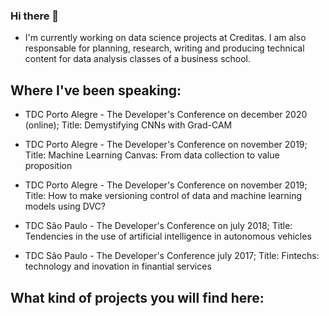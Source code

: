 ### Hi there 👋

<!--
**alexandrerays/alexandrerays** is a ✨ _special_ ✨ repository because its `README.md` (this file) appears on your GitHub profile.

Here are some ideas to get you started:

- 🔭 I’m currently working on ...
- 🌱 I’m currently learning ...
- 👯 I’m looking to collaborate on ...
- 🤔 I’m looking for help with ...
- 💬 Ask me about ...
- 📫 How to reach me: ...
- 😄 Pronouns: ...
- ⚡ Fun fact: ...
-->

- I'm currently working on data science projects at Creditas. I am also responsable for planning, research, writing and producing technical content for data analysis classes of a business school.

## Where I've been speaking:

* TDC Porto Alegre - The Developer's Conference on december 2020 (online); Title: Demystifying CNNs with Grad-CAM

* TDC Porto Alegre - The Developer's Conference on november 2019; Title: Machine Learning Canvas: From data collection to value proposition

* TDC Porto Alegre - The Developer's Conference on november 2019; Title: How to make versioning control of data and machine learning models using DVC?

* TDC São Paulo - The Developer's Conference on july 2018; Title: Tendencies in the use of artificial intelligence in autonomous vehicles

* TDC São Paulo - The Developer's Conference july 2017; Title: Fintechs: technology and inovation in finantial services

## What kind of projects you will find here:



